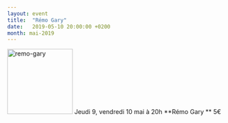 ```yaml
---
layout: event
title:  "Rémo Gary"
date:   2019-05-10 20:00:00 +0200
month: mai-2019
---
```

<img class="alignleft size-thumbnail wp-image-1643" src="https://agendarts.files.wordpress.com/2017/01/remo-gary1.jpg?w=150" alt="remo-gary" width="150" height="150" />  
Jeudi 9, vendredi 10 mai à 20h  
**Rémo Gary  
** 5€